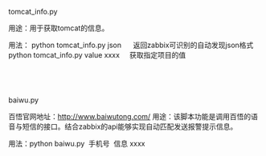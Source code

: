 tomcat_info.py   

用途：用于获取tomcat的信息。

用法： python tomcat_info.py json      返回zabbix可识别的自动发现json格式
      python tomcat_info.py  value  xxxx     获取指定项目的值
      
      
--------------------------------------------------------------------------------------------
baiwu.py

百悟官网地址：http://www.baiwutong.com/
用途：该脚本功能是调用百悟的语音与短信的接口。结合zabbix的api能够实现自动匹配发送报警提示信息。

用法：python baiwu.py  手机号  信息  xxxx

